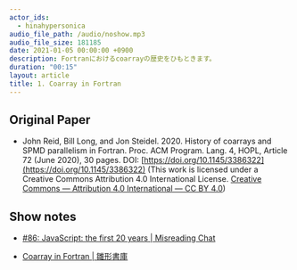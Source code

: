 ```yaml
---
actor_ids:
  - hinahypersonica
audio_file_path: /audio/noshow.mp3
audio_file_size: 181185
date: 2021-01-05 00:00:00 +0900
description: Fortranにおけるcoarrayの歴史をひもときます。
duration: "00:15"
layout: article
title: 1. Coarray in Fortran
---
```


## Original Paper

- John Reid, Bill Long, and Jon Steidel. 2020. History of coarrays and SPMD parallelism in Fortran. Proc. ACM Program. Lang. 4, HOPL, Article 72 (June 2020), 30 pages. DOI: [https://doi.org/10.1145/3386322](https://doi.org/10.1145/3386322) (This work is licensed under a Creative Commons Attribution 4.0 International License. [Creative Commons — Attribution 4.0 International — CC BY 4.0](https://creativecommons.org/licenses/by/4.0/))

## Show notes

- [#86: JavaScript: the first 20 years \| Misreading Chat](https://misreading.chat/2020/10/19/86-javascript-the-first-20-years-hopl/)

- [Coarray in Fortran \| 雛形書庫](https://tl.hateblo.jp/entry/2021/01/05/211224)
